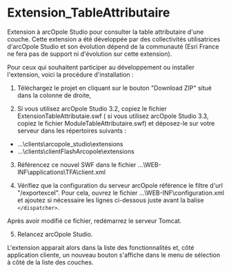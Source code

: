 Extension_TableAttributaire
===========================

Extension à arcOpole Studio pour consulter la table attributaire d'une couche.
Cette extension a été développée par des collectivités utilisatrices d'arcOpole Studio et son évolution dépend de la communauté (Esri France ne fera pas de support ni d'évolution sur cette extension).

Pour ceux qui souhaitent participer au développement ou installer l'extension, voici la procédure d'installation :

1) Téléchargez le projet en cliquant sur le bouton "Download ZIP" situé dans la colonne de droite,

2) Si vous utilisez arcOpole Studio 3.2, copiez le fichier ExtensionTableAttributaie.swf ( 
si vous utilisez arcOpole Studio 3.3, copiez le fichier ModuleTableAttributaire.swf) et
déposez-le sur votre serveur dans les répertoires suivants :
  - ...\clients\arcopole_studio\extensions
  - ...\clients\clientFlashArcopole\extensions

3) Référencez ce nouvel SWF dans le fichier ...\WEB-INF\applications\TFA\client.xml

4) Vérifiez que la configuration du serveur arcOpole référence le filtre d'url "/exportexcel".
Pour cela, ouvrez le fichier ...\WEB-INF\configuration.xml et ajoutez si nécessaire les lignes ci-dessous juste avant la balise `</dispatcher>`.

    <!-- Export Excel -->
    <urlfilter startwith="/exportexcel" handler-class="com.esrifrance.restfmksrv.handlers.exportexcel.ExportExcelHandler">
    	<handler-configuration>
    	</handler-configuration>
    </urlfilter>
Après avoir modifié ce fichier, redémarrez le serveur Tomcat.
	
5) Relancez arcOpole Studio.

L'extension apparait alors dans la liste des fonctionnalités et, côté application cliente, un nouveau bouton s'affiche dans le menu de sélection à côté de la liste des couches.

